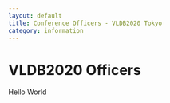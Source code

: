 ```yaml
---
layout: default
title: Conference Officers - VLDB2020 Tokyo
category: information
---
```


# VLDB2020 Officers

Hello World
